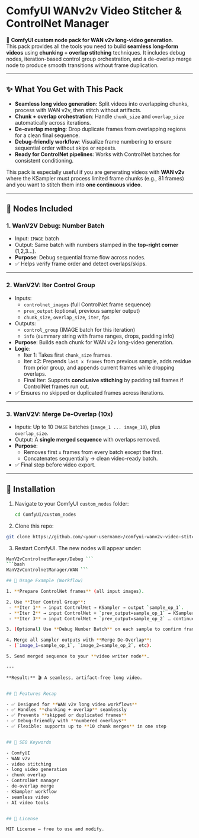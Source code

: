 # ComfyUI WANv2v Video Stitcher & ControlNet Manager

🚀 **ComfyUI custom node pack for WAN v2v long-video generation**.  
This pack provides all the tools you need to build **seamless long-form videos** using **chunking + overlap stitching** techniques. It includes debug nodes, iteration-based control group orchestration, and a de-overlap merge node to produce smooth transitions without frame duplication.

---

## ✨ What You Get with This Pack
- **Seamless long video generation**: Split videos into overlapping chunks, process with WAN v2v, then stitch without artifacts.
- **Chunk + overlap orchestration**: Handle `chunk_size` and `overlap_size` automatically across iterations.
- **De-overlap merging**: Drop duplicate frames from overlapping regions for a clean final sequence.
- **Debug-friendly workflow**: Visualize frame numbering to ensure sequential order without skips or repeats.
- **Ready for ControlNet pipelines**: Works with ControlNet batches for consistent conditioning.

This pack is especially useful if you are generating videos with **WAN v2v** where the KSampler must process limited frame chunks (e.g., 81 frames) and you want to stitch them into **one continuous video**.

---

## 🧩 Nodes Included

### 1. **WanV2V Debug: Number Batch**
- Input: `IMAGE` batch  
- Output: Same batch with numbers stamped in the **top-right corner** (1,2,3...).  
- **Purpose**: Debug sequential frame flow across nodes.  
- ✅ Helps verify frame order and detect overlaps/skips.

---

### 2. **WanV2V: Iter Control Group**
- Inputs:  
  - `controlnet_images` (full ControlNet frame sequence)  
  - `prev_output` (optional, previous sampler output)  
  - `chunk_size`, `overlap_size`, `iter`, `fps`  
- Outputs:  
  - `control_group` (IMAGE batch for this iteration)  
  - `info` (summary string with frame ranges, drops, padding info)  
- **Purpose**: Builds each chunk for WAN v2v long-video generation.  
- **Logic**:  
  - Iter 1: Takes first `chunk_size` frames.  
  - Iter ≥2: Prepends `last x frames` from previous sample, adds residue from prior group, and appends current frames while dropping overlaps.  
  - Final Iter: Supports **conclusive stitching** by padding tail frames if ControlNet frames run out.  
- ✅ Ensures no skipped or duplicated frames across iterations.

---

### 3. **WanV2V: Merge De-Overlap (10x)**
- Inputs: Up to 10 `IMAGE` batches (`image_1 ... image_10`), plus `overlap_size`.  
- Output: A **single merged sequence** with overlaps removed.  
- **Purpose**:  
  - Removes first `x` frames from every batch except the first.  
  - Concatenates sequentially → clean video-ready batch.  
- ✅ Final step before video export.

---

## 🔧 Installation
1. Navigate to your ComfyUI `custom_nodes` folder:
   ```bash
   cd ComfyUI/custom_nodes
   
2. Clone this repo:
  ```bash
  git clone https://github.com/<your-username>/comfyui-wanv2v-video-stitcher.git
 ```

3. Restart ComfyUI.
  The new nodes will appear under:
  ```bash
  WanV2vControlnetManager/Debug ```
  ```bash
  WanV2vControlnetManager/WAN ```

## 🚀 Usage Example (Workflow)

1. **Prepare ControlNet frames** (all input images).  

2. Use **Iter Control Group**:  
   - **Iter 1** → input ControlNet → KSampler → output `sample_op_1`.  
   - **Iter 2** → input ControlNet + `prev_output=sample_op_1` → KSampler → `sample_op_2`.  
   - **Iter 3** → input ControlNet + `prev_output=sample_op_2` … continue until last iteration.  

3. (Optional) Use **Debug Number Batch** on each sample to confirm frame continuity.  

4. Merge all sampler outputs with **Merge De-Overlap**:  
   - (`image_1=sample_op_1`, `image_2=sample_op_2`, etc).  

5. Send merged sequence to your **video writer node**.  

---

**Result:** 🎬 A seamless, artifact-free long video.


## 🔑 Features Recap

- ✅ Designed for **WAN v2v long video workflows**  
- ✅ Handles **chunking + overlap** seamlessly  
- ✅ Prevents **skipped or duplicated frames**  
- ✅ Debug-friendly with **numbered overlays**  
- ✅ Flexible: supports up to **10 chunk merges** in one step  


## 📌 SEO Keywords

- ComfyUI  
- WAN v2v  
- video stitching  
- long video generation  
- chunk overlap  
- ControlNet manager  
- de-overlap merge  
- KSampler workflow  
- seamless video  
- AI video tools  


## 📜 License

MIT License – free to use and modify.


